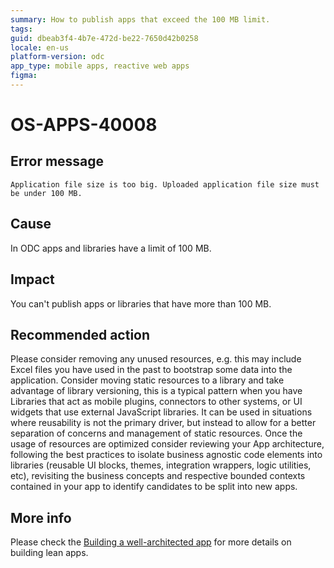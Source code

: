 ```yaml
---
summary: How to publish apps that exceed the 100 MB limit.
tags:
guid: dbeab3f4-4b7e-472d-be22-7650d42b0258
locale: en-us
platform-version: odc
app_type: mobile apps, reactive web apps
figma: 
---
```


# OS-APPS-40008


## Error message

`Application file size is too big. Uploaded application file size must be under 100 MB.`

## Cause

In ODC apps and libraries have a limit of 100 MB.

## Impact

You can't publish apps or libraries that have more than 100 MB. 

## Recommended action

Please consider removing any unused resources, e.g. this may include Excel files you have used in the past to bootstrap some data into the application.
Consider moving static resources to a library and take advantage of library versioning, this is a typical pattern when you have Libraries that act as mobile plugins, connectors to other systems, or UI widgets that use external JavaScript libraries. It can be used in situations where reusability is not the primary driver, but instead to allow for a better separation of concerns and management of static resources.
Once the usage of resources are optimized consider reviewing your App architecture, following the best practices to isolate business agnostic code elements into libraries (reusable UI blocks, themes, integration wrappers, logic utilities, etc), revisiting the business concepts and respective bounded contexts contained in your app to identify candidates to be split into new apps.

## More info

Please check the [Building a well-architected app](https://success.outsystems.com/documentation/outsystems_developer_cloud/app_architecture/building_a_well_architected_app/) for more details on building lean apps.